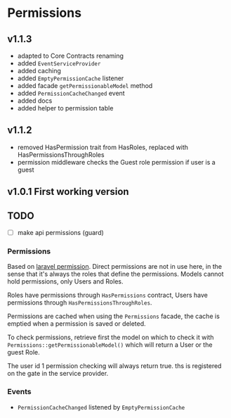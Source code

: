 # Permissions

## v1.1.3
- adapted to Core Contracts renaming
- added `EventServiceProvider`
- added caching
- added `EmptyPermissionCache` listener
- added facade `getPermissionableModel` method
- added `PermissionCacheChanged` event
- added docs
- added helper to permission table


## v1.1.2
- removed HasPermission trait from HasRoles, replaced with HasPermissionsThroughRoles
- permission middleware checks the Guest role permission if user is a guest

## v1.0.1 First working version

## TODO
- [ ] make api permissions (guard)

### Permissions

Based on [laravel permission](https://github.com/spatie/laravel-permission). Direct permissions are not in use here, in the sense that it's always the roles that define the permissions. Models cannot hold permissions, only Users and Roles.

Roles have permissions through `HasPermissions` contract, Users have permissions through `HasPermissionsThroughRoles`.

Permissions are cached when using the `Permissions` facade, the cache is emptied when a permission is saved or deleted.

To check permissions, retrieve first the model on which to check it with `Permissions::getPermissionableModel()` which will return a User or the guest Role.

The user id 1 permission checking will always return true. ths is registered on the gate in the service provider.

### Events
- `PermissionCacheChanged` listened by `EmptyPermissionCache`